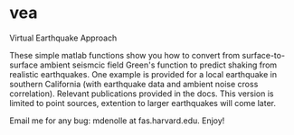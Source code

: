 # vea
Virtual Earthquake Approach

These simple matlab functions show you how to convert from surface-to-surface ambient seismcic field Green's function to predict shaking from realistic earthquakes. One example is provided for a local earthquake in southern California (with earthquake data and ambient noise cross correlation). Relevant publications provided in the docs. 
This version is limited to point sources, extention to larger earthquakes will come later.

Email me for any bug: mdenolle at fas.harvard.edu. Enjoy!
